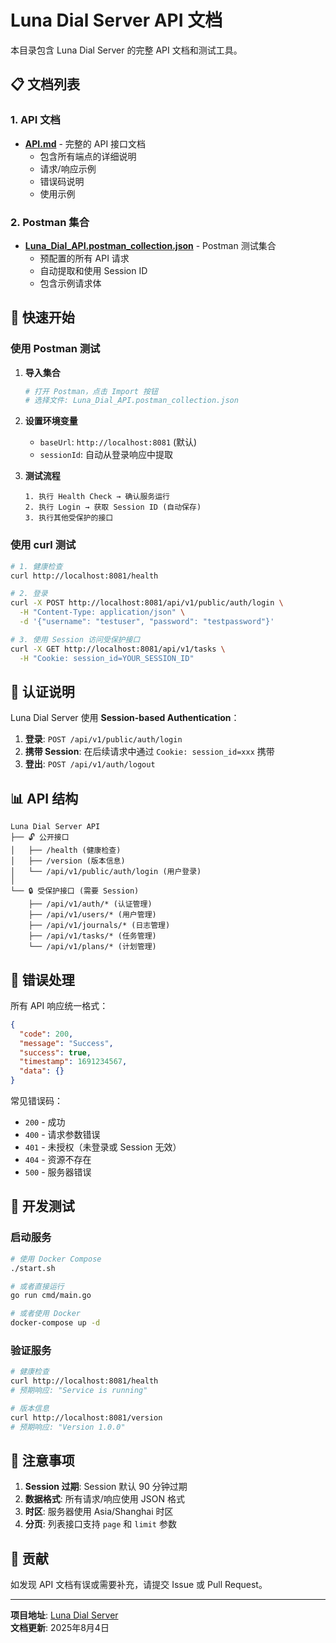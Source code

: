 # Luna Dial Server API 文档

本目录包含 Luna Dial Server 的完整 API 文档和测试工具。

## 📋 文档列表

### 1. API 文档
- **[API.md](./API.md)** - 完整的 API 接口文档
  - 包含所有端点的详细说明
  - 请求/响应示例
  - 错误码说明
  - 使用示例

### 2. Postman 集合
- **[Luna_Dial_API.postman_collection.json](./Luna_Dial_API.postman_collection.json)** - Postman 测试集合
  - 预配置的所有 API 请求
  - 自动提取和使用 Session ID
  - 包含示例请求体

## 🚀 快速开始

### 使用 Postman 测试

1. **导入集合**
   ```bash
   # 打开 Postman，点击 Import 按钮
   # 选择文件: Luna_Dial_API.postman_collection.json
   ```

2. **设置环境变量**
   - `baseUrl`: `http://localhost:8081` (默认)
   - `sessionId`: 自动从登录响应中提取

3. **测试流程**
   ```
   1. 执行 Health Check → 确认服务运行
   2. 执行 Login → 获取 Session ID (自动保存)
   3. 执行其他受保护的接口
   ```

### 使用 curl 测试

```bash
# 1. 健康检查
curl http://localhost:8081/health

# 2. 登录
curl -X POST http://localhost:8081/api/v1/public/auth/login \
  -H "Content-Type: application/json" \
  -d '{"username": "testuser", "password": "testpassword"}'

# 3. 使用 Session 访问受保护接口
curl -X GET http://localhost:8081/api/v1/tasks \
  -H "Cookie: session_id=YOUR_SESSION_ID"
```

## 🔑 认证说明

Luna Dial Server 使用 **Session-based Authentication**：

1. **登录**: `POST /api/v1/public/auth/login`
2. **携带 Session**: 在后续请求中通过 `Cookie: session_id=xxx` 携带
3. **登出**: `POST /api/v1/auth/logout`

## 📊 API 结构

```
Luna Dial Server API
├── 🔓 公开接口
│   ├── /health (健康检查)
│   ├── /version (版本信息)
│   └── /api/v1/public/auth/login (用户登录)
│
└── 🔒 受保护接口 (需要 Session)
    ├── /api/v1/auth/* (认证管理)
    ├── /api/v1/users/* (用户管理)
    ├── /api/v1/journals/* (日志管理)
    ├── /api/v1/tasks/* (任务管理)
    └── /api/v1/plans/* (计划管理)
```

## 🐛 错误处理

所有 API 响应统一格式：

```json
{
  "code": 200,
  "message": "Success",
  "success": true,
  "timestamp": 1691234567,
  "data": {}
}
```

常见错误码：
- `200` - 成功
- `400` - 请求参数错误
- `401` - 未授权（未登录或 Session 无效）
- `404` - 资源不存在
- `500` - 服务器错误

## 🔧 开发测试

### 启动服务

```bash
# 使用 Docker Compose
./start.sh

# 或者直接运行
go run cmd/main.go

# 或者使用 Docker
docker-compose up -d
```

### 验证服务

```bash
# 健康检查
curl http://localhost:8081/health
# 预期响应: "Service is running"

# 版本信息
curl http://localhost:8081/version
# 预期响应: "Version 1.0.0"
```

## 📝 注意事项

1. **Session 过期**: Session 默认 90 分钟过期
2. **数据格式**: 所有请求/响应使用 JSON 格式
3. **时区**: 服务器使用 Asia/Shanghai 时区
4. **分页**: 列表接口支持 `page` 和 `limit` 参数

## 🤝 贡献

如发现 API 文档有误或需要补充，请提交 Issue 或 Pull Request。

---

**项目地址**: [Luna Dial Server](https://github.com/zzy2210/luna-dial)  
**文档更新**: 2025年8月4日
